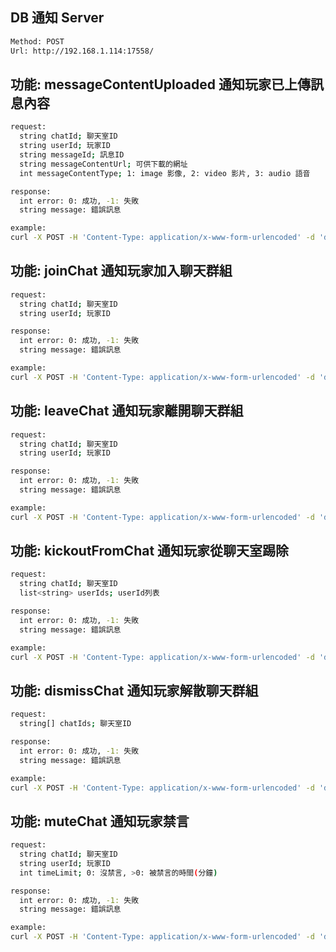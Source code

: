 ## DB 通知 Server

```bash
Method: POST
Url: http://192.168.1.114:17558/
```

## 功能: messageContentUploaded 通知玩家已上傳訊息內容

```bash
request:
  string chatId; 聊天室ID
  string userId; 玩家ID
  string messageId; 訊息ID
  string messageContentUrl; 可供下載的網址
  int messageContentType; 1: image 影像, 2: video 影片, 3: audio 語音
```

```bash
response:
  int error: 0: 成功, -1: 失敗
  string message: 錯誤訊息
```

```bash
example:
curl -X POST -H 'Content-Type: application/x-www-form-urlencoded' -d 'data={"type":"messageContentUploaded","payload":{"chatId":"1111","userId":"2222","messageId":"3333","messageContentUrl":"http://1234/","messageContentType":1}}' http://192.168.1.114:17558/
```

## 功能: joinChat 通知玩家加入聊天群組

```bash
request:
  string chatId; 聊天室ID
  string userId; 玩家ID
```

```bash
response:
  int error: 0: 成功, -1: 失敗
  string message: 錯誤訊息
```

```bash
example:
curl -X POST -H 'Content-Type: application/x-www-form-urlencoded' -d 'data={"type":"joinChat","payload":{"chatId":"1111","userId":"2222"}}' http://192.168.1.114:17558/
```

## 功能: leaveChat 通知玩家離開聊天群組

```bash
request:
  string chatId; 聊天室ID
  string userId; 玩家ID
```

```bash
response:
  int error: 0: 成功, -1: 失敗
  string message: 錯誤訊息
```

```bash
example:
curl -X POST -H 'Content-Type: application/x-www-form-urlencoded' -d 'data={"type":"leaveChat","payload":{"chatId":"1111","userId":"2222"}}' http://192.168.1.114:17558/
```

## 功能: kickoutFromChat 通知玩家從聊天室踢除

```bash
request:
  string chatId; 聊天室ID
  list<string> userIds; userId列表
```

```bash
response:
  int error: 0: 成功, -1: 失敗
  string message: 錯誤訊息
```

```bash
example:
curl -X POST -H 'Content-Type: application/x-www-form-urlencoded' -d 'data={"type":"kickoutFromChat","payload":{"chatId":"1111","userIds":["1","2"]}}' http://192.168.1.114:17558/
```

## 功能: dismissChat 通知玩家解散聊天群組

```bash
request:
  string[] chatIds; 聊天室ID
```

```bash
response:
  int error: 0: 成功, -1: 失敗
  string message: 錯誤訊息
```

```bash
example:
curl -X POST -H 'Content-Type: application/x-www-form-urlencoded' -d 'data={"type":"dismissChat","payload":{"chatIds":["1111","2222"]}}' http://192.168.1.114:17558/
```

## 功能: muteChat 通知玩家禁言

```bash
request:
  string chatId; 聊天室ID
  string userId; 玩家ID
  int timeLimit; 0: 沒禁言, >0: 被禁言的時間(分鐘)
```

```bash
response:
  int error: 0: 成功, -1: 失敗
  string message: 錯誤訊息
```

```bash
example:
curl -X POST -H 'Content-Type: application/x-www-form-urlencoded' -d 'data={"type":"muteChat","payload":{"chatId":"1111","userId":"2222","timeLimit":0}}' http://192.168.1.114:17558/
```
